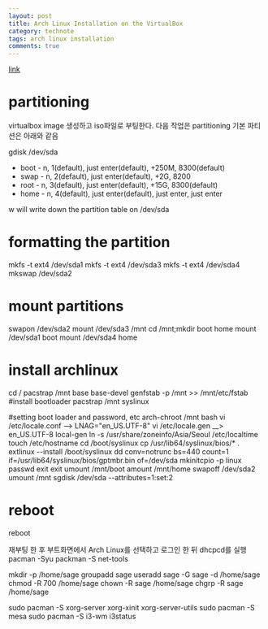 ```yaml
---
layout: post
title: Arch Linux Installation on the VirtualBox
category: technote
tags: arch linux installation
comments: true
---
```


[link](http://wideaperture.net/blog/?p=3851)

# partitioning
virtualbox image 생성하고 iso파일로 부팅한다. 다음 작업은 partitioning
기본 파티션은 아래와 같음

gdisk /dev/sda

* boot - n, 1(default), just enter(default), +250M, 8300(default)
* swap - n, 2(default), just enter(default), +2G, 8200
* root - n, 3(default), just enter(default), +15G, 8300(default)
* home - n, 4(default), just enter(default), just enter, just enter

w will write down the partition table on /dev/sda

# formatting the partition

mkfs -t ext4 /dev/sda1
mkfs -t ext4 /dev/sda3
mkfs -t ext4 /dev/sda4
mkswap /dev/sda2

# mount partitions
swapon /dev/sda2
mount /dev/sda3 /mnt
cd /mnt;mkdir boot home
mount /dev/sda1 boot
mount /dev/sda4 home
# install archlinux
cd /
pacstrap /mnt base base-devel
genfstab -p /mnt >> /mnt/etc/fstab
#install bootloader
pacstrap /mnt syslinux

#setting boot loader and password, etc
arch-chroot /mnt
bash
vi /etc/locale.conf --> LNAG="en_US.UTF-8"
vi /etc/locale.gen __> en_US.UTF-8
local-gen
ln -s /usr/share/zoneinfo/Asia/Seoul /etc/localtime
touch /etc/hostname
cd /boot/syslinux
cp /usr/lib64/syslinux/bios/* .
extlinux --install /boot/syslinux
dd conv=notrunc bs=440 count=1 if=/usr/lib64/syslinux/bios/gptmbr.bin of=/dev/sda
mkinitcpio -p linux
passwd
exit
exit
umount /mnt/boot
amount /mnt/home
swapoff /dev/sda2
umount /mnt
sgdisk /dev/sda --attributes=1:set:2

# reboot
reboot

재부팅 한 후 부트화면에서 Arch Linux를 선택하고 로그인 한 뒤
dhcpcd를 실행
pacman -Syu
packman -S net-tools

mkdir -p /home/sage
groupadd sage
useradd sage -G sage -d /home/sage
chmod -R 700 /home/sage
chown -R sage /home/sage
chgrp -R sage /home/sage

sudo pacman -S xorg-server xorg-xinit xorg-server-utils
sudo pacman -S mesa
sudo pacman -S i3-wm i3status
